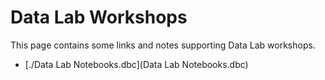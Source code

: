 # Data Lab Workshops

This page contains some links and notes supporting Data Lab workshops. 

- [./Data Lab Notebooks.dbc](Data Lab Notebooks.dbc)
